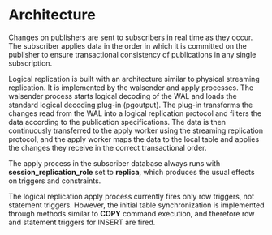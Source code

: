 # Architecture<a name="EN-US_TOPIC_0000001216882030"></a>

Changes on publishers are sent to subscribers in real time as they occur. The subscriber applies data in the order in which it is committed on the publisher to ensure transactional consistency of publications in any single subscription.

Logical replication is built with an architecture similar to physical streaming replication. It is implemented by the walsender and apply processes. The walsender process starts logical decoding of the WAL and loads the standard logical decoding plug-in \(pgoutput\). The plug-in transforms the changes read from the WAL into a logical replication protocol and filters the data according to the publication specifications. The data is then continuously transferred to the apply worker using the streaming replication protocol, and the apply worker maps the data to the local table and applies the changes they receive in the correct transactional order.

The apply process in the subscriber database always runs with  **session\_replication\_role**  set to  **replica**, which produces the usual effects on triggers and constraints.

The logical replication apply process currently fires only row triggers, not statement triggers. However, the initial table synchronization is implemented through methods similar to  **COPY**  command execution, and therefore row and statement triggers for INSERT are fired.

